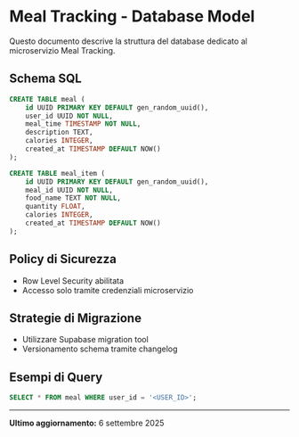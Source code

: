 # Meal Tracking - Database Model

Questo documento descrive la struttura del database dedicato al microservizio Meal Tracking.

## Schema SQL

```sql
CREATE TABLE meal (
    id UUID PRIMARY KEY DEFAULT gen_random_uuid(),
    user_id UUID NOT NULL,
    meal_time TIMESTAMP NOT NULL,
    description TEXT,
    calories INTEGER,
    created_at TIMESTAMP DEFAULT NOW()
);

CREATE TABLE meal_item (
    id UUID PRIMARY KEY DEFAULT gen_random_uuid(),
    meal_id UUID NOT NULL,
    food_name TEXT NOT NULL,
    quantity FLOAT,
    calories INTEGER,
    created_at TIMESTAMP DEFAULT NOW()
);
```

## Policy di Sicurezza
- Row Level Security abilitata
- Accesso solo tramite credenziali microservizio

## Strategie di Migrazione
- Utilizzare Supabase migration tool
- Versionamento schema tramite changelog

## Esempi di Query
```sql
SELECT * FROM meal WHERE user_id = '<USER_ID>';
```

---

**Ultimo aggiornamento:** 6 settembre 2025
